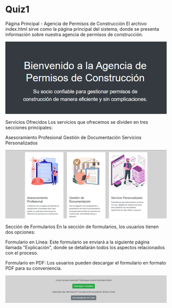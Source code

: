 # Quiz1

Página Principal - Agencia de Permisos de Construcción
El archivo index.html sirve como la página principal del sistema, donde se presenta información sobre nuestra agencia de permisos de construcción.

![alt text](/images/image.png)

Servicios Ofrecidos
Los servicios que ofrecemos se dividen en tres secciones principales:

Asesoramiento Profesional
Gestión de Documentación
Servicios Personalizados

![alt text](/images/image-1.png)

Sección de Formularios
En la sección de formularios, los usuarios tienen dos opciones:

Formulario en Línea:
Este formulario se enviará a la siguiente página llamada "Explicación", donde se detallarán todos los aspectos relacionados con el proceso.

Formulario en PDF:
Los usuarios pueden descargar el formulario en formato PDF para su conveniencia.

![alt text](/images/image-2.png)

